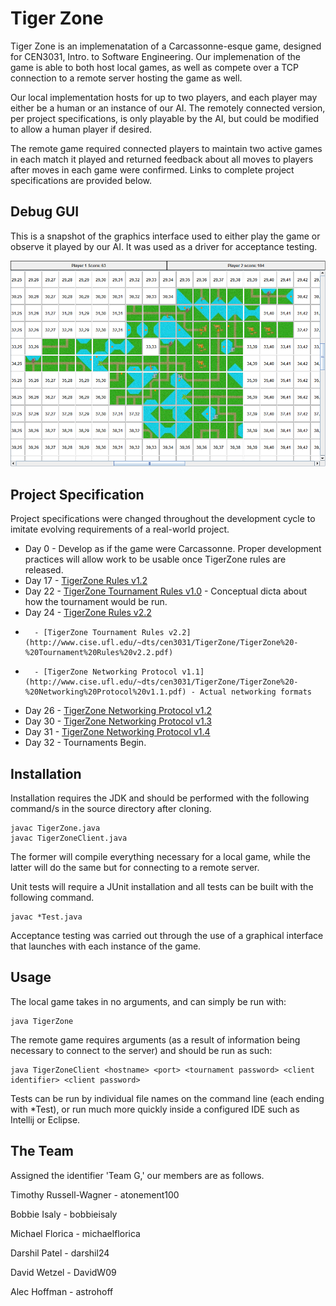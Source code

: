 # Tiger Zone
Tiger Zone is an implemenatation of a Carcassonne-esque game, designed for CEN3031, Intro. to Software Engineering. Our implemenation of the game is able to both host local games, as well as compete over a TCP connection to a remote server hosting the game as well.

Our local implementation hosts for up to two players, and each player may either be a human or an instance of our AI. The remotely connected version, per project specifications, is only playable by the AI, but could be modified to allow a human player if desired. 

The remote game required connected players to maintain two active games in each match it played and returned feedback about all moves to players after moves in each game were confirmed. Links to complete project specifications are provided below.

## Debug GUI
This is a snapshot of the graphics interface used to either play the game or observe it played by our AI. It was used as a driver for acceptance testing.

![Graphics Interface used to play TigerZone for acceptance testing](https://raw.githubusercontent.com/Atonement100/tiger-zone/master/TigerZoneDemo.png)

## Project Specification

Project specifications were changed throughout the development cycle to imitate evolving requirements of a real-world project.

+ Day 0 - Develop as if the game were Carcassonne. Proper development practices will allow work to be usable once TigerZone rules are released.
+ Day 17 - [TigerZone Rules v1.2](http://www.cise.ufl.edu/~dts/cen3031/TigerZone/TigerZone%20v1.2.pdf)
+ Day 22 - [TigerZone Tournament Rules v1.0](http://www.cise.ufl.edu/~dts/cen3031/TigerZone/TigerZone%20-%20Tournament%20Rules%20v1.0.pdf) - Conceptual dicta about how the tournament would be run.
+ Day 24 - [TigerZone Rules v2.2](http://www.cise.ufl.edu/~dts/cen3031/TigerZone/TigerZone%20v2.2.pdf)
+       - [TigerZone Tournament Rules v2.2](http://www.cise.ufl.edu/~dts/cen3031/TigerZone/TigerZone%20-%20Tournament%20Rules%20v2.2.pdf)
+       - [TigerZone Networking Protocol v1.1](http://www.cise.ufl.edu/~dts/cen3031/TigerZone/TigerZone%20-%20Networking%20Protocol%20v1.1.pdf) - Actual networking formats
+ Day 26 - [TigerZone Networking Protocol v1.2](http://www.cise.ufl.edu/~dts/cen3031/TigerZone/TigerZone%20-%20Networking%20Protocol%20v1.2.pdf)
+ Day 30 - [TigerZone Networking Protocol v1.3](http://www.cise.ufl.edu/~dts/cen3031/TigerZone/TigerZone%20-%20Networking%20Protocol%20v1.3.pdf)
+ Day 31 - [TigerZone Networking Protocol v1.4](http://www.cise.ufl.edu/~dts/cen3031/TigerZone/TigerZone%20-%20Networking%20Protocol%20v1.4.pdf)
+ Day 32 - Tournaments Begin.
       
## Installation
Installation requires the JDK and should be performed with the following command/s in the source directory after cloning. 

    javac TigerZone.java
    javac TigerZoneClient.java
    
The former will compile everything necessary for a local game, while the latter will do the same but for connecting to a remote server.

Unit tests will require a JUnit installation and all tests can be built with the following command.

    javac *Test.java
    
Acceptance testing was carried out through the use of a graphical interface that launches with each instance of the game.

## Usage
The local game takes in no arguments, and can simply be run with:
  
    java TigerZone
    
The remote game requires arguments (as a result of information being necessary to connect to the server) and should be run as such:

    java TigerZoneClient <hostname> <port> <tournament password> <client identifier> <client password>
    
Tests can be run by individual file names on the command line (each ending with \*Test), or run much more quickly inside a configured IDE such as Intellij or Eclipse.

## The Team
Assigned the identifier 'Team G,' our members are as follows. 

Timothy Russell-Wagner - atonement100

Bobbie Isaly - bobbieisaly

Michael Florica - michaelflorica

Darshil Patel - darshil24

David Wetzel - DavidW09

Alec Hoffman - astrohoff


